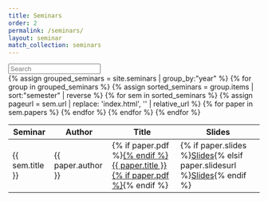 ```yaml
---
title: Seminars
order: 2
permalink: /seminars/
layout: seminar
match_collection: seminars
---
```


<div id="papers">
<input class="search form-control input-block" type="text" placeholder="Search" />
<br>
<table>
<thead>
<tr>
<th>Seminar</th>
<th>Author</th>
<th>Title</th>
<th>Slides</th>
</tr>
</thead>
<tbody class="list">
{% assign grouped_seminars = site.seminars |  group_by:"year" %}
{% for group in grouped_seminars %}
{% assign sorted_seminars = group.items | sort:"semester" | reverse %}
{% for sem in sorted_seminars %}
{% assign pageurl = sem.url | replace: 'index.html', '' | relative_url %}
{% for paper in sem.papers %}
<tr>
  <td class="seminar-title">{{ sem.title }}</td>
  <td class="author">{{ paper.author }}</td>
  <td class="title">{% if paper.pdf %}<a href="{{ pageurl }}{{ paper.pdf }}">{% endif %}{{ paper.title }}{% if paper.pdf %}</a>{% endif %}</td>
  <td>{% if paper.slides %}<a href="{{ pageurl }}{{ paper.slides }}">Slides</a>{% elsif paper.slidesurl %}<a href="{{ paper.slidesurl }}">Slides</a>{% endif %}</td>
</tr>
{% endfor %}
{% endfor %}
{% endfor %}
</tbody>
</table>
</div>

<script src="https://cdnjs.cloudflare.com/ajax/libs/list.js/1.5.0/list.min.js" integrity="sha256-YqOIp4MygNx9/lcWr5lpcR88Ki/MNMWvJJkH0eK+fHM=" crossorigin="anonymous"></script>

<script type="text/javascript">
	var options = {
		  valueNames: [ 'seminar-title', 'author', 'title' ]
	};

	var semList = new List('papers', options);

</script>